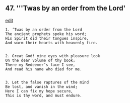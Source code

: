 
## 47.  '''Twas by an order from the Lord'
[edit](https://docs.google.com/document/d/1Z7dLIrIXMBF4C6hFDBA%2DCghmYHjCSoVS/edit?mode=html)



    1. ’Twas by an order from the Lord
    The ancient prophets spoke his word;
    His Spirit did their tongues inspire,
    And warm their hearts with heavenly fire.


    2. Great God! mine eyes with pleasure look
    On the dear volume of thy book;
    There my Redeemer’s face I see,
    And read his name who died for me.


    3. Let the false raptures of the mind
    Be lost, and vanish in the wind;
    Here I can fix my hope secure,
    This is thy word, and must endure.
